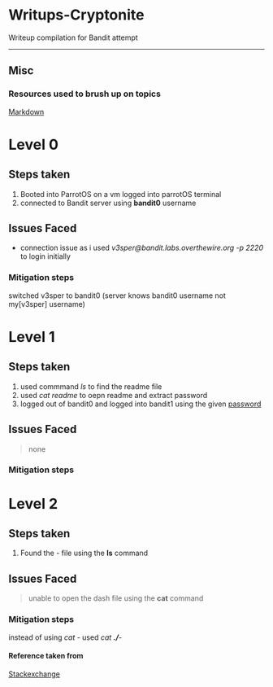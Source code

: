 # Writups-Cryptonite

<p>Writeup compilation for Bandit attempt</p>

<hr>

## Misc

### Resources used to brush up on topics
<a href='https://www.markdownguide.org/basic-syntax/'> Markdown </a>


# Level 0

## Steps taken
1. Booted into ParrotOS on a vm logged into parrotOS terminal
2. connected to Bandit server using <b>bandit0</b> username

## Issues Faced
<p>
    <ul>
        <li>
        connection issue as i used <i>v3sper@bandit.labs.overthewire.org -p 2220</i> to login initially
        </li>
    </ul>
</p>

### Mitigation steps
<p>
switched v3sper to bandit0 (server knows bandit0 username not my[v3sper] username)
</p>



# Level 1

## Steps taken
1. used commmand *ls* to find the readme file
2. used *cat readme* to oepn readme and extract password
3. logged out of bandit0 and logged into bandit1 using the given <a href='NH2SXQwcBdpmTEzi3bvBHMM9H66vVXjL'>password</a>

## Issues Faced
>none

### Mitigation steps



# Level 2

## Steps taken

1. Found the *-* file using the **ls** command

## Issues Faced

> unable to open the dash file using the **cat** command


### Mitigation steps
instead of using *cat -* used *cat **./**-*
#### Reference taken from
<a href='https://unix.stackexchange.com/questions/189251/how-to-read-dash-files'>Stackexchange</a>

